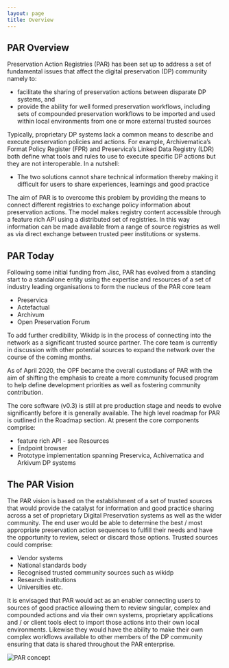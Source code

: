 ```yaml
---
layout: page
title: Overview
---
```


## PAR Overview
Preservation Action Registries (PAR) has been set up to address a set of fundamental issues that affect the digital preservation (DP) community namely to:

* facilitate the sharing of preservation actions between disparate DP systems, and
* provide the ability for well formed preservation workflows, including sets of compounded preservation workflows to be imported and used within local environments from one or more external trusted sources

Typically, proprietary DP systems lack a common means to describe and execute preservation policies and actions. For example, Archivematica’s Format Policy Register (FPR) and Preservica’s Linked Data Registry (LDR) both define what tools and rules to use to execute specific DP actions but they are not interoperable. In a nutshell:

* The two solutions cannot share technical information thereby making it difficult for users to share experiences, learnings and good practice

The aim of PAR is to overcome this problem by providing the means to connect different registries to exchange policy information about preservation actions. The model makes registry content accessible through a feature rich API using a distributed set of registries. In this way information can be made available from a range of source registries as well as via direct exchange between trusted peer institutions or systems. 

## PAR Today
Following some initial funding from Jisc, PAR has evolved from a standing start to a standalone entity using the expertise and resources of a set of industry leading organisations to form the nucleus of the PAR core team

* Preservica
* Actefactual
* Archivum
* Open Preservation Forum

To add further credibility, Wikidp is in the process of connecting into the network as a significant trusted source partner. The core team is currently in discussion with other potential sources to expand the network over the course of the coming months. 

As of April 2020, the OPF became the overall custodians of PAR with the aim of shifting the emphasis to create a more community focused program to help define development priorities as well as fostering community contribution.     

The core software (v0.3) is still at pre production stage and needs to evolve significantly before it is generally available. The high level roadmap for PAR is outlined in the Roadmap section. At present the core components comprise:

* feature rich API - see Resources
* Endpoint browser
* Prototype implementation spanning Preservica, Achivematica and Arkivum DP systems

## The PAR Vision
The PAR vision is based on the establishment of a set of trusted sources that would provide the catalyst for information and good practice sharing across a set of proprietary Digital Preservation systems as well as the wider community. The end user would be able to determine the best / most appropriate preservation action sequences to fulfill their needs and have the opportunity to review, select or discard those options. Trusted sources could comprise:
 
* Vendor systems
* National standards body
* Recognised trusted community sources such as wikidp
* Research institutions
* Universities etc.

It is envisaged that PAR would act as an enabler connecting users to sources of good practice allowing them to review singular, complex and compounded actions and via their own systems, proprietary applications and / or client tools elect to import those actions into their own local environments. Likewise they would have the ability to make their own complex workflows available to other members of the DP community ensuring that data is shared throughout the PAR enterprise.


<img src="/assets/img/par_concept.svg" alt="PAR concept"/>





